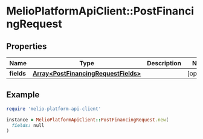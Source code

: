 # MelioPlatformApiClient::PostFinancingRequest

## Properties

| Name | Type | Description | Notes |
| ---- | ---- | ----------- | ----- |
| **fields** | [**Array&lt;PostFinancingRequestFields&gt;**](PostFinancingRequestFields.md) |  | [optional] |

## Example

```ruby
require 'melio-platform-api-client'

instance = MelioPlatformApiClient::PostFinancingRequest.new(
  fields: null
)
```


